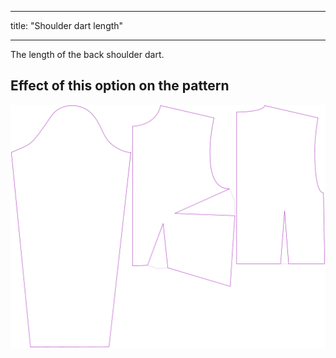 - - -
title: "Shoulder dart length"
- - -

The length of the back shoulder dart.

## Effect of this option on the pattern

![This image shows the effect of this option by superimposing several variants that have a different value for this option](breanna_shoulderdartlength_sample.svg "Effect of this option on the pattern")
